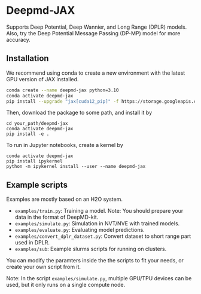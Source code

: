 # Deepmd-JAX

Supports Deep Potential, Deep Wannier, and Long Range (DPLR) models. Also, try the Deep Potential Message Passing (DP-MP) model for more accuracy. 

## Installation
We recommend using conda to create a new environment with the latest GPU version of JAX installed.
```bash
conda create --name deepmd-jax python=3.10
conda activate deepmd-jax 
pip install --upgrade "jax[cuda12_pip]" -f https://storage.googleapis.com/jax-releases/jax_cuda_releases.html
```

Then, download the package to some path, and install it by
```
cd your_path/deepmd-jax
conda activate deepmd-jax 
pip install -e .
```

To run in Jupyter notebooks, create a kernel by
```
conda activate deepmd-jax 
pip install ipykernel
python -m ipykernel install --user --name deepmd-jax
```

## Example scripts
Examples are mostly based on an H2O system.
- `examples/train.py`: Training a model. Note: You should prepare your data in the format of DeepMD-kit.
- `examples/simulate.py`: Simulation in NVT/NVE with trained models.
- `examples/evaluate.py`: Evaluating model predictions.
- `examples/convert_dplr_dataset.py`: Convert dataset to short range part used in DPLR.
- `examples/sub`: Example slurms scripts for running on clusters.

You can modify the paramters inside the the scripts to fit your needs, or create your own script from it.

Note: In the script `examples/simulate.py`, multiple GPU/TPU devices can be used, but it only runs on a single compute node.
